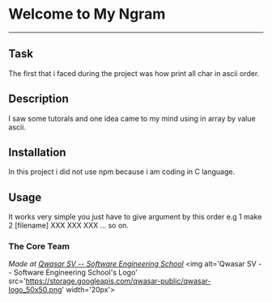 # Welcome to My Ngram
***

## Task
The first that i faced during the project was how print all char in ascii order.

## Description
I saw some tutorals and one idea came to my mind using in array by value ascii.

## Installation
In this project i did not use npm because i am coding in C language.

## Usage
It works very simple you just have to give argument by this order
e.g 
1 make
2 [filename] XXX XXX XXX ... so on.

### The Core Team


<span><i>Made at <a href='https://qwasar.io'>Qwasar SV -- Software Engineering School</a></i></span>
<span><img alt='Qwasar SV -- Software Engineering School's Logo' src='https://storage.googleapis.com/qwasar-public/qwasar-logo_50x50.png' width='20px'></span>
